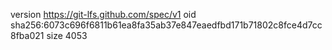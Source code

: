 version https://git-lfs.github.com/spec/v1
oid sha256:6073c696f6811b61ea8fa35ab37e847eaedfbd171b71802c8fce4d7cc8fba021
size 4053
